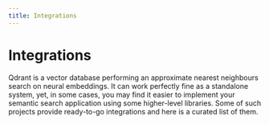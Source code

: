 ```yaml
---
title: Integrations
---
```


# Integrations

Qdrant is a vector database performing an approximate nearest neighbours search on neural embeddings. It can work perfectly fine
as a standalone system, yet, in some cases, you may find it easier to implement your semantic search application using some
higher-level libraries. Some of such projects provide ready-to-go integrations and here is a curated list of them.